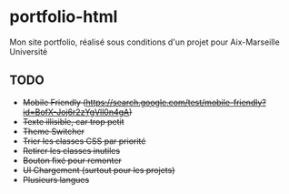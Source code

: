 # portfolio-html

Mon site portfolio, réalisé sous conditions d'un projet pour Aix-Marseille Université

## TODO
 - ~~Mobile Friendly (https://search.google.com/test/mobile-friendly?id=BofX-Joj6r2zYgVll0n4gA)~~
- ~~Texte illisible, car trop petit~~
- ~~Theme Switcher~~
- ~~Trier les classes CSS par priorité~~
- ~~Retirer les classes inutiles~~
- ~~Bouton fixé pour remonter~~
- ~~UI Chargement (surtout pour les projets)~~
- ~~Plusieurs langues~~
